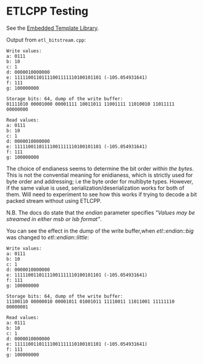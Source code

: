 # ETLCPP Testing

See the [Embedded Template Library](https://github.com/ETLCPP/etl.git).

Output from `etl_bitstream.cpp`:

```
Write values:
a: 0111
b: 10
c: 1
d: 0000010000000
e: 11111001101111001111110100101101 (-105.054931641)
f: 111
g: 100000000

Storage bits: 64, dump of the write buffer:
01111010 00001000 00001111 10011011 11001111 11010010 11011111 00000000 

Read values:
a: 0111
b: 10
c: 1
d: 0000010000000
e: 11111001101111001111110100101101 (-105.054931641)
f: 111
g: 100000000
```

The choice of endianess seems to determine the bit order _within the bytes_. 
This is not the convential meaning for enidianess, which is strictly used for 
byte order and addressing; i.e the byte order for multibyte types. However,
if the same value is used, serialization/deserialization works for both of
them. Will need to experiment to see how this works if trying to decode
a bit packed stream without using ETLCPP.

N.B. The docs do state that the _endian_ parameter specifies
_"Values may be streamed in either msb or lsb format"_.


You can see the effect in the dump of the write buffer,when 
_etl::endian::big_ was changed to _etl::endian::little_:

```
Write values:
a: 0111
b: 10
c: 1
d: 0000010000000
e: 11111001101111001111110100101101 (-105.054931641)
f: 111
g: 100000000

Storage bits: 64, dump of the write buffer:
11100110 00000010 00001011 01001011 11110011 11011001 11111110 00000001 

Read values:
a: 0111
b: 10
c: 1
d: 0000010000000
e: 11111001101111001111110100101101 (-105.054931641)
f: 111
g: 100000000
```